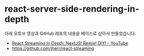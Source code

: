 # react-server-side-rendering-in-depth

아래 유튜브 영상과 GitHub 레포의 내용을 베이스로 삼아서 만들었습니다.
- [React Streaming In Depth: NextJS! Remix! DIY! - YouTube](https://www.youtube.com/watch?v=o3JWb04DRIs)
- https://github.com/jherr/react-streaming
